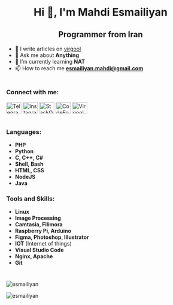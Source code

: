 <h1 align="center"> Hi 👋, I'm Mahdi Esmailiyan </h1>
<h2 align="center"> Programmer from Iran </h2>

- 📝 I write articles on [virgool](virgool.io/@esmailiyan)
- 💬 Ask me about **Anything**
- 🌱 I’m currently learning **NAT**
- 📫 How to reach me **esmailiyan.mahdi@gmail.com**

<h1 align="center"></h1>

<h3 align="left"> Connect with me: </h3>
<p align="left">
<a href="https://t.me/Mahdi_Esmailiyan" target="blank"><img align="center" src="https://cdn.jsdelivr.net/npm/simple-icons@3.0.1/icons/telegram.svg" alt="Telegram" height="30" width="40" /></a>
<a href="https://instagram.com/esmailiyan.mahdi" target="blank"><img align="center" src="https://cdn.jsdelivr.net/npm/simple-icons@3.0.1/icons/instagram.svg" alt="Instagram" height="30" width="40" /></a>
<a href="https://stackoverflow.com/users/14793439/mahdi-esmailiyan" target="blank"><img align="center" src="https://cdn.jsdelivr.net/npm/simple-icons@3.0.1/icons/stackoverflow.svg" alt="StackOverflow" height="30" width="40" /></a>
<a href="https://codeforces.com/profile/MS128" target="blank"><img align="center" src="https://cdn.jsdelivr.net/npm/simple-icons@3.0.1/icons/codeforces.svg" alt="CodeForces" height="30" width="40" /></a>
<a href="https://virgool.io/@esmailiyan" target="blank"><img align="center" src="https://cdn.jsdelivr.net/npm/simple-icons@3.0.1/icons/rss.svg" alt="Virgool" height="30" width="40" /></a>
</p>

<h1 align="center"></h1>

<h3 align="left"> Languages: </h3>

- **PHP**
- **Python**
- **C, C++, C#**
- **Shell, Bash**
- **HTML, CSS**
- **NodeJS**
- **Java**

<h3 align="left"> Tools and Skills: </h3>

- **Linux**
- **Image Processing**
- **Camtasia, Filimora**
- **Raspberry Pi, Arduino**
- **Figma, Photoshop, Illustrator**
- **IOT** (Internet of things)
- **Visual Studio Code**
- **Nginx, Apache**
- **Git**

<h1 align="center"></h1>

<p><img align="center" src="https://github-readme-stats.vercel.app/api/top-langs/?username=t&layout=compact" alt="esmailiyan" /></p>
<p><img align="center" src="https://github-readme-stats.vercel.app/api?username=esmailiyan&show_icons=true" alt="esmailiyan" /></p>
